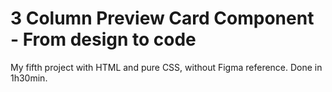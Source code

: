 # 3 Column Preview Card Component - From design to code
My fifth project with HTML and pure CSS, without Figma reference. Done in 1h30min.
